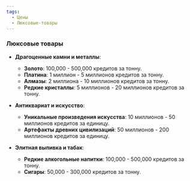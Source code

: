 ```yaml
---
tags:
  - Цены
  - Люксовые-товары
---
```



### **Люксовые товары**

- **Драгоценные камни и металлы**:
    
    - **Золото**: 100,000 - 500,000 кредитов за тонну.
    - **Платина**: 1 миллион - 5 миллионов кредитов за тонну.
    - **Алмазы**: 2 миллиона - 10 миллионов кредитов за тонну.
    - **Редкие кристаллы**: 5 миллионов - 20 миллионов кредитов за тонну.
- **Антиквариат и искусство**:
    
    - **Уникальные произведения искусства**: 10 миллионов - 50 миллионов кредитов за единицу.
    - **Артефакты древних цивилизаций**: 50 миллионов - 200 миллионов кредитов за единицу.
- **Элитная выпивка и табак**:
    
    - **Редкие алкогольные напитки**: 100,000 - 500,000 кредитов за тонну.
    - **Сигары**: 50,000 - 300,000 кредитов за тонну.